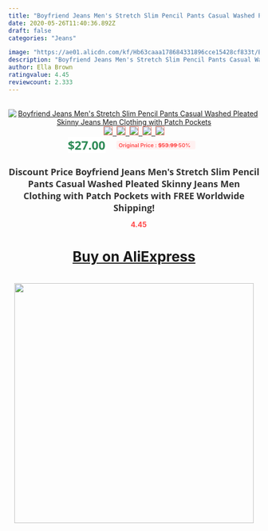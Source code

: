 ```yaml
---
title: "Boyfriend Jeans Men's Stretch Slim Pencil Pants Casual Washed Pleated Skinny Jeans Men Clothing with Patch Pockets"
date: 2020-05-26T11:40:36.892Z
draft: false
categories: "Jeans"

image: "https://ae01.alicdn.com/kf/Hb63caaa178684331896cce15428cf833t/Boyfriend-Jeans-Men-s-Stretch-Slim-Pencil-Pants-Casual-Washed-Pleated-Skinny-Jeans-Men-Clothing-with.jpg"
description: "Boyfriend Jeans Men's Stretch Slim Pencil Pants Casual Washed Pleated Skinny Jeans Men Clothing with Patch Pockets"
author: Ella Brown
ratingvalue: 4.45
reviewcount: 2.333
---
```

<br>
<div style="text-align: center;">
<a href="https://s.click.aliexpress.com/e/_AXcQIt" target="_blank" rel="nofollow noopener noreferrer"><img alt="Boyfriend Jeans Men's Stretch Slim Pencil Pants Casual Washed Pleated Skinny Jeans Men Clothing with Patch Pockets" class="magnifier-image" src="https://ae01.alicdn.com/kf/Hb63caaa178684331896cce15428cf833t/Boyfriend-Jeans-Men-s-Stretch-Slim-Pencil-Pants-Casual-Washed-Pleated-Skinny-Jeans-Men-Clothing-with.jpg_640x640.jpg">
<br>
<img style="border:1px solid salmon" src="https://ae01.alicdn.com/kf/Hb63caaa178684331896cce15428cf833t/Boyfriend-Jeans-Men-s-Stretch-Slim-Pencil-Pants-Casual-Washed-Pleated-Skinny-Jeans-Men-Clothing-with.jpg_120x120.jpg">&nbsp;&nbsp;<img style="border:1px solid salmon" src="https://ae01.alicdn.com/kf/H6b2869d5ed654a33a68cd44f694d5fe3X/Boyfriend-Jeans-Men-s-Stretch-Slim-Pencil-Pants-Casual-Washed-Pleated-Skinny-Jeans-Men-Clothing-with.jpg_120x120.jpg">&nbsp;&nbsp;<img style="border:1px solid salmon" src="https://ae01.alicdn.com/kf/H7c7a57ff79b9474b9687539b5b7a90e3k/Boyfriend-Jeans-Men-s-Stretch-Slim-Pencil-Pants-Casual-Washed-Pleated-Skinny-Jeans-Men-Clothing-with.jpg_120x120.jpg">&nbsp;&nbsp;<img style="border:1px solid salmon" src="https://ae01.alicdn.com/kf/H20414d3c296e4b19bc4677dca5ebe55eP/Boyfriend-Jeans-Men-s-Stretch-Slim-Pencil-Pants-Casual-Washed-Pleated-Skinny-Jeans-Men-Clothing-with.jpg_120x120.jpg">&nbsp;&nbsp;<img style="border:1px solid salmon" src="https://ae01.alicdn.com/kf/H4ceea70edff7469685dc0aeaa5e385f9n/Boyfriend-Jeans-Men-s-Stretch-Slim-Pencil-Pants-Casual-Washed-Pleated-Skinny-Jeans-Men-Clothing-with.jpg_120x120.jpg"></a></div><br0>
<div style="text-align: center;"><span style="background-color: white; border: 0px; box-sizing: border-box; color: seagreen; display: inline-block; font-family: &quot;open sans&quot; , &quot;arial&quot; , &quot;helvetica&quot; , sans-serif , &quot;heiti&quot;; font-size: 24px; font-stretch: inherit; font-weight: 700; line-height: inherit; margin: 0px 10px 0px 0px; padding: 0px; vertical-align: middle;">$27.00 </span>
<span style="background: rgb(255 , 241 , 241); border-radius: 3px; border: 0px; box-sizing: border-box; color: #ff4747; display: inline-block; font-family: inherit; font-size: 12px; font-stretch: inherit; font-style: inherit; font-variant: inherit; font-weight: 600; line-height: inherit; margin: 0px; padding: 2px 5px; transform: scale(0.9); vertical-align: middle;">Original Price : <b style="text-decoration: line-through;">$53.99 </b> 50%&nbsp;&nbsp;</span></div>
<h1 style="color: #333333; display: inline-block; font-family: &quot;open sans&quot; , &quot;arial&quot; , &quot;helvetica&quot; , sans-serif , &quot;heiti&quot;; font-size: 18px; font-stretch: inherit; font-weight: 700; text-align: center;">Discount Price Boyfriend Jeans Men's Stretch Slim Pencil Pants Casual Washed Pleated Skinny Jeans Men Clothing with Patch Pockets with FREE Worldwide Shipping!</h1>
<div style="color: #ff4747; text-align: center;">
<img src="https://4.bp.blogspot.com/-M0ZcTcb-5uY/XleCXlxnR4I/AAAAAAAAAEc/OrjgMkXV1oMQFaCRZj5HQwOCBcu3w1FegCPcBGAYYCw/s1600/star.png" style="height: 15px;">&nbsp;<b>4.45</b></div>
<div class="button_cont" align="center"><a class="buynow_a" href="https://s.click.aliexpress.com/e/_AXcQIt" target="_blank" rel="nofollow noopener noreferrer"><H1>Buy on AliExpress</H1></a></div><br>
<div class="separator" style="clear: both; text-align: center;">
<img src="https://lh3.googleusercontent.com/-pTy5HemUv9M/XlePHvY0dAI/AAAAAAAAAE4/0nX5iRUoIWY8eMW9Dpxeirr157OZliDIgCLcBGAsYHQ/s1600/badge.gif" width="480">
</div>
